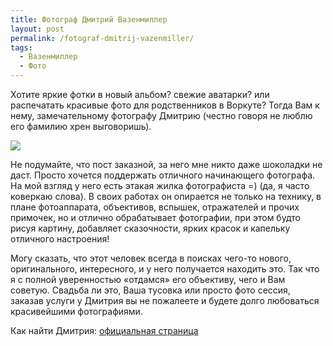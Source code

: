 ```yaml
---
title: Фотограф Дмитрий Вазенмиллер
layout: post
permalink: /fotograf-dmitrij-vazenmiller/
tags:
  - Вазенмиллер
  - Фото
---
```


Хотите яркие фотки в новый альбом? свежие аватарки? или распечатать красивые фото для родственников в Воркуте? Тогда Вам к нему, замечательному фотографу Дмитрию (честно говоря не люблю его фамилию хрен выговоришь).

<!-- <figure>
  <a href="https://pp.vk.me/c5444/u13917206/151589494/z_1ca89e60.jpg"><img src="https://pp.vk.me/c5444/u13917206/151589494/z_1ca89e60.jpg"></a>
</figure> -->

<div></div>
<img src="https://farm6.staticflickr.com/5812/20329783264_f6472f5cbd_o.jpg">
<div></div>

Не подумайте, что пост заказной, за него мне никто даже шоколадки не даст. Просто хочется поддержать отличного начинающего фотографа. На мой взгляд у него есть этакая жилка фотографиста =) (да, я часто коверкаю слова). В своих работах он опирается не только на технику, в плане фотоаппарата, объективов, вспышек, отражателей и прочих примочек, но и отлично обрабатывает фотографии, при этом будто рисуя картину, добавляет сказочности, ярких красок и капельку отличного настроения!

Могу сказать, что этот человек всегда в поисках чего-то нового, оригинального, интересного, и у него получается находить это. Так что я с полной уверенностью &#171;отдамся&#187; его объективу, чего и Вам советую. Свадьба ли это, Ваша тусовка или просто фото сессия, заказав услуги у Дмитрия вы не пожалеете и будете долго любоваться красивейшими фотографиями.

Как найти Дмитрия:
<a href="http://vkontakte.ru/vazenmiller_foto" target="_blank"> официальная страница</a>
